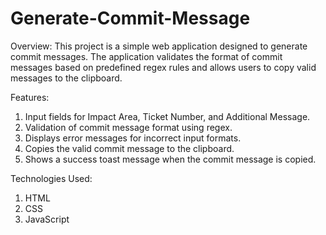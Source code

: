 # Generate-Commit-Message
Overview:
This project is a simple web application designed to generate commit messages. The application validates the format of commit messages based on predefined regex rules and allows users to copy valid messages to the clipboard.

Features:
1) Input fields for Impact Area, Ticket Number, and Additional Message.
2) Validation of commit message format using regex.
3) Displays error messages for incorrect input formats.
4) Copies the valid commit message to the clipboard.
5) Shows a success toast message when the commit message is copied.

Technologies Used:
1) HTML
2) CSS
3) JavaScript
